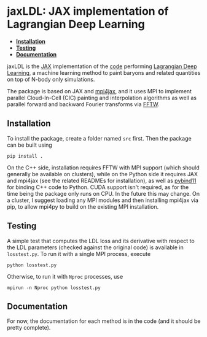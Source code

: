 # jaxLDL: JAX implementation of Lagrangian Deep Learning

* [**Installation**](#installation)
* [**Testing**](#testing)
* [**Documentation**](#documentation)

jaxLDL is the [JAX](https://github.com/google/jax) implementation of the [code](https://github.com/biweidai/LDL) performing [Lagrangian Deep Learning](https://arxiv.org/abs/2010.02926), a machine learning method to paint baryons and related quantities on top of N-body only simulations.

The package is based on JAX and [mpi4jax](https://github.com/mpi4jax/mpi4jax/tree/master), and it uses MPI to implement parallel Cloud-In-Cell (CIC) painting and interpolation algorithms as well as parallel forward and backward Fourier transforms via [FFTW](https://www.fftw.org/).

## Installation
To install the package, create a folder named ```src``` first. Then the package can be built using
```
pip install .
```
On the C++ side, installation requires FFTW with MPI support (which should generally be available on clusters), while on the Python side it requires JAX and mpi4jax (see the related READMEs for installation), as well as [pybind11](https://github.com/pybind/pybind11) for binding C++ code to Python.
CUDA support isn't required, as for the time being the package only runs on CPU. In the future this may change.
On a cluster, I suggest loading any MPI modules and then installing mpi4jax via pip, to allow mpi4py to build on the existing MPI installation.

## Testing
A simple test that computes the LDL loss and its derivative with respect to the LDL parameters (checked against the original code) is available in ```losstest.py```. To run it with a single MPI process, execute
```
python losstest.py
```
Otherwise, to run it with ```Nproc``` processes, use
```
mpirun -n Nproc python losstest.py
```

## Documentation
For now, the documentation for each method is in the code (and it should be pretty complete).

